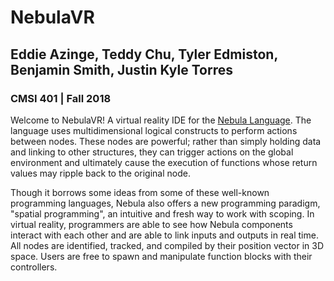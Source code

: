 # NebulaVR
## Eddie Azinge, Teddy Chu, Tyler Edmiston, Benjamin Smith, Justin Kyle Torres
### CMSI 401 | Fall 2018

Welcome to NebulaVR! A virtual reality IDE for the [Nebula Language](https://github.com/CapnSquirrel/nebula). The language uses multidimensional logical constructs to perform actions between nodes. These nodes are powerful; rather than simply holding data and linking to other structures, they can trigger actions on the global environment and ultimately cause the execution of functions whose return values may ripple back to the original node.

Though it borrows some ideas from some of these well-known programming languages, Nebula also offers a new programming paradigm, "spatial programming", an intuitive and fresh way to work with scoping. In virtual reality, programmers are able to see how Nebula components interact with each other and are able to link inputs and outputs in real time. All nodes are identified, tracked, and compiled by their position vector in 3D space. Users are free to spawn and manipulate function blocks with their controllers.
